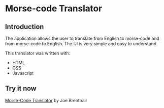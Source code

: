 # Morse-code Translator

## Introduction
The application allows the user to translate from English to morse-code and from morse-code to English. 
The UI is very simple and easy to understand.

This translator was written with: 
- HTML
- CSS
- Javascript

## Try it now 
[Morse-Code Translator](https://joebrentnall25.github.io/morse-translator/) by Joe Brentnall
